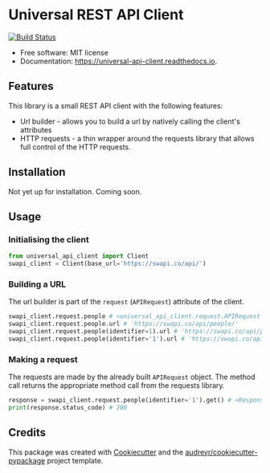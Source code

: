 # Universal REST API Client

[![Build Status](https://travis-ci.org/jorgii/universal-api-client.svg?branch=master)](https://travis-ci.org/jorgii/universal-api-client)

  - Free software: MIT license
  - Documentation: <https://universal-api-client.readthedocs.io>.

## Features

This library is a small REST API client with the following features:
* Url builder - allows you to build a url by natively calling the client's attributes
* HTTP requests - a thin wrapper around the requests library that allows full control of the HTTP requests.

## Installation

Not yet up for installation. Coming soon.

## Usage

### Initialising the client
```python
from universal_api_client import Client
swapi_client = Client(base_url='https://swapi.co/api/')
```

### Building a URL
The url builder is part of the `request` (`APIRequest`) attribute of the client.
```python
swapi_client.request.people # <universal_api_client.request.APIRequest at 0x1093c3eb8>
swapi_client.request.people.url # 'https://swapi.co/api/people/'
swapi_client.request.people(identifier=1).url # 'https://swapi.co/api/people/1/'
swapi_client.request.people(identifier='1').url # 'https://swapi.co/api/people/1/'
```

### Making a request
The requests are made by the already built `APIRequest` object. The method call returns the appropriate method call from the requests library.
```python
response = swapi_client.request.people(identifier='1').get() # <Response [200]>
print(response.status_code) # 200
```

## Credits

This package was created with
[Cookiecutter](https://github.com/audreyr/cookiecutter) and the
[audreyr/cookiecutter-pypackage](https://github.com/audreyr/cookiecutter-pypackage)
project template.
